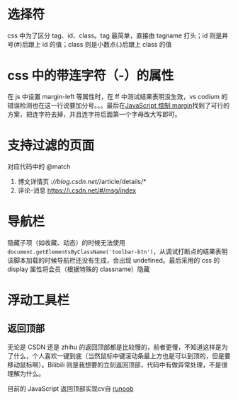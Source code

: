 # 选择符

css 中为了区分 tag、id、class。tag 最简单，直接由 tagname 打头；id 则是井号(#)后跟上 id 的值；class 则是小数点(.)后跟上 class 的值

# css 中的带连字符（-）的属性

在 js 中设置 margin-left 等属性时，在 ff 中测试结果表明没生效，vs codium 的错误检测也在这一行说要加分号。。。最后在[JavaScript 控制 margin](https://www.cnblogs.com/mslove/archive/2009/04/07/1430852.html)找到了可行的方案，把连字符去掉，并且连字符后面第一个字母改大写即可。

# 支持过滤的页面

对应代码中的 @match

1. 博文详情页        *://blog.csdn.net/*/article/details/*
2. 评论-消息        https://i.csdn.net/#/msg/index

# 导航栏

隐藏子项（如收藏、动态）的时候无法使用 `document.getElementsByClassName('toolbar-btn')`，从调试打断点的结果表明该脚本加载的时候导航栏还没有生成，会出现 undefined。最后采用的 css 的 display 属性将会员（根据特殊的 classname）隐藏

# 浮动工具栏
## 返回顶部

无论是 CSDN 还是 zhihu 的返回顶部都是比较慢的，前者更慢，不知道这样是为了什么，个人喜欢一键到底（当然鼠标中键滚动条最上方也是可以到顶的，但是要移动鼠标啊）。Bilibili 则是我想要的立刻返回顶部，代码中有做异常处理，不是很理解为什么。

目前的 JavaScript 返回顶部实现cv自 [runoob](https://www.runoob.com/w3cnote/js-to-top.html)

